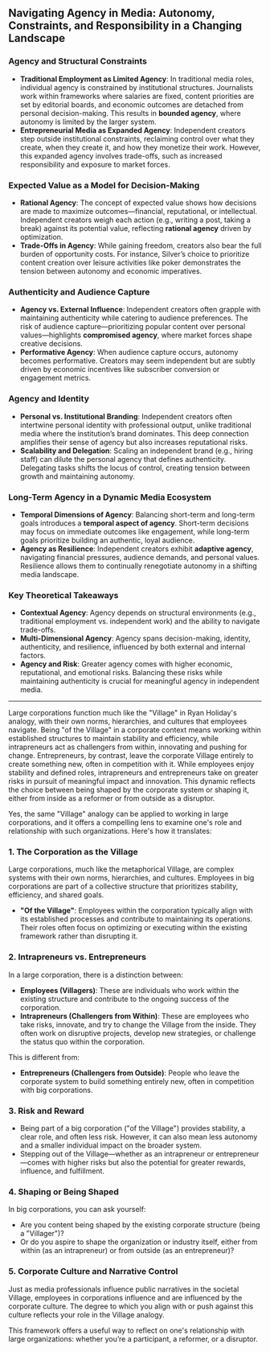 
## Navigating Agency in Media: Autonomy, Constraints, and Responsibility in a Changing Landscape

### Agency and Structural Constraints
- **Traditional Employment as Limited Agency**: In traditional media roles, individual agency is constrained by institutional structures. Journalists work within frameworks where salaries are fixed, content priorities are set by editorial boards, and economic outcomes are detached from personal decision-making. This results in **bounded agency**, where autonomy is limited by the larger system.
- **Entrepreneurial Media as Expanded Agency**: Independent creators step outside institutional constraints, reclaiming control over what they create, when they create it, and how they monetize their work. However, this expanded agency involves trade-offs, such as increased responsibility and exposure to market forces.    

### Expected Value as a Model for Decision-Making
- **Rational Agency**: The concept of expected value shows how decisions are made to maximize outcomes—financial, reputational, or intellectual. Independent creators weigh each action (e.g., writing a post, taking a break) against its potential value, reflecting **rational agency** driven by optimization.
- **Trade-Offs in Agency**: While gaining freedom, creators also bear the full burden of opportunity costs. For instance, Silver’s choice to prioritize content creation over leisure activities like poker demonstrates the tension between autonomy and economic imperatives.
    
### Authenticity and Audience Capture
- **Agency vs. External Influence**: Independent creators often grapple with maintaining authenticity while catering to audience preferences. The risk of audience capture—prioritizing popular content over personal values—highlights **compromised agency**, where market forces shape creative decisions.
- **Performative Agency**: When audience capture occurs, autonomy becomes performative. Creators may seem independent but are subtly driven by economic incentives like subscriber conversion or engagement metrics.

### Agency and Identity
- **Personal vs. Institutional Branding**: Independent creators often intertwine personal identity with professional output, unlike traditional media where the institution’s brand dominates. This deep connection amplifies their sense of agency but also increases reputational risks.
- **Scalability and Delegation**: Scaling an independent brand (e.g., hiring staff) can dilute the personal agency that defines authenticity. Delegating tasks shifts the locus of control, creating tension between growth and maintaining autonomy.

### Long-Term Agency in a Dynamic Media Ecosystem
- **Temporal Dimensions of Agency**: Balancing short-term and long-term goals introduces a **temporal aspect of agency**. Short-term decisions may focus on immediate outcomes like engagement, while long-term goals prioritize building an authentic, loyal audience.
- **Agency as Resilience**: Independent creators exhibit **adaptive agency**, navigating financial pressures, audience demands, and personal values. Resilience allows them to continually renegotiate autonomy in a shifting media landscape.

### Key Theoretical Takeaways
- **Contextual Agency**: Agency depends on structural environments (e.g., traditional employment vs. independent work) and the ability to navigate trade-offs.
- **Multi-Dimensional Agency**: Agency spans decision-making, identity, authenticity, and resilience, influenced by both external and internal factors.
- **Agency and Risk**: Greater agency comes with higher economic, reputational, and emotional risks. Balancing these risks while maintaining authenticity is crucial for meaningful agency in independent media.




----

Large corporations function much like the "Village" in Ryan Holiday's analogy, with their own norms, hierarchies, and cultures that employees navigate. Being "of the Village" in a corporate context means working within established structures to maintain stability and efficiency, while intrapreneurs act as challengers from within, innovating and pushing for change. Entrepreneurs, by contrast, leave the corporate Village entirely to create something new, often in competition with it. While employees enjoy stability and defined roles, intrapreneurs and entrepreneurs take on greater risks in pursuit of meaningful impact and innovation. This dynamic reflects the choice between being shaped by the corporate system or shaping it, either from inside as a reformer or from outside as a disruptor.


Yes, the same "Village" analogy can be applied to working in large corporations, and it offers a compelling lens to examine one's role and relationship with such organizations. Here's how it translates:

### 1. **The Corporation as the Village**

Large corporations, much like the metaphorical Village, are complex systems with their own norms, hierarchies, and cultures. Employees in big corporations are part of a collective structure that prioritizes stability, efficiency, and shared goals.

- **"Of the Village"**: Employees within the corporation typically align with its established processes and contribute to maintaining its operations. Their roles often focus on optimizing or executing within the existing framework rather than disrupting it.

### 2. **Intrapreneurs vs. Entrepreneurs**

In a large corporation, there is a distinction between:

- **Employees (Villagers)**: These are individuals who work within the existing structure and contribute to the ongoing success of the corporation.
- **Intrapreneurs (Challengers from Within)**: These are employees who take risks, innovate, and try to change the Village from the inside. They often work on disruptive projects, develop new strategies, or challenge the status quo within the corporation.

This is different from:

- **Entrepreneurs (Challengers from Outside)**: People who leave the corporate system to build something entirely new, often in competition with big corporations.

### 3. **Risk and Reward**

- Being part of a big corporation ("of the Village") provides stability, a clear role, and often less risk. However, it can also mean less autonomy and a smaller individual impact on the broader system.
- Stepping out of the Village—whether as an intrapreneur or entrepreneur—comes with higher risks but also the potential for greater rewards, influence, and fulfillment.

### 4. **Shaping or Being Shaped**

In big corporations, you can ask yourself:

- Are you content being shaped by the existing corporate structure (being a "Villager")?
- Or do you aspire to shape the organization or industry itself, either from within (as an intrapreneur) or from outside (as an entrepreneur)?

### 5. **Corporate Culture and Narrative Control**

Just as media professionals influence public narratives in the societal Village, employees in corporations influence and are influenced by the corporate culture. The degree to which you align with or push against this culture reflects your role in the Village analogy.

This framework offers a useful way to reflect on one's relationship with large organizations: whether you’re a participant, a reformer, or a disruptor.
